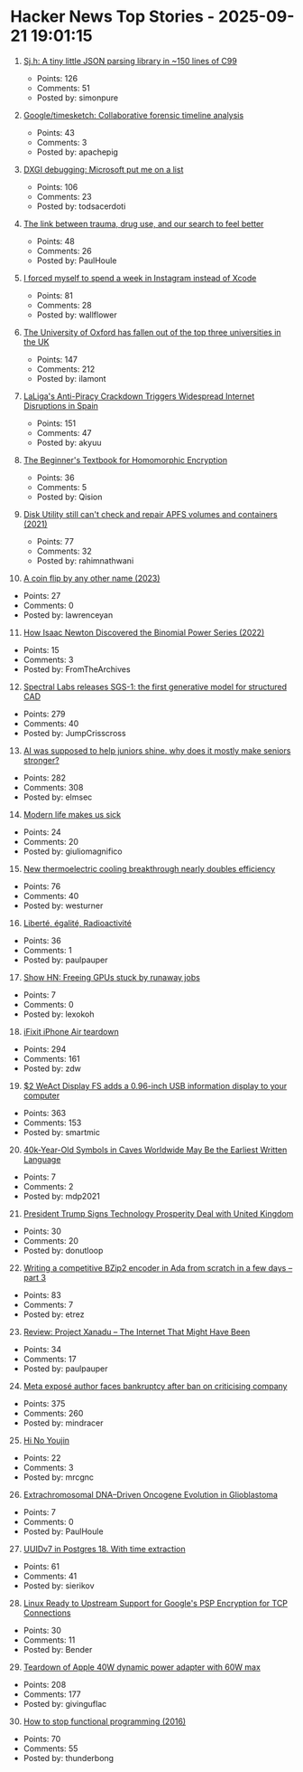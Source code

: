 # Hacker News Top Stories - 2025-09-21 19:01:15

1. [Sj.h: A tiny little JSON parsing library in ~150 lines of C99](https://github.com/rxi/sj.h)
   - Points: 126
   - Comments: 51
   - Posted by: simonpure

2. [Google/timesketch: Collaborative forensic timeline analysis](https://github.com/google/timesketch)
   - Points: 43
   - Comments: 3
   - Posted by: apachepig

3. [DXGI debugging: Microsoft put me on a list](https://slugcat.systems/post/25-09-21-dxgi-debugging-microsoft-put-me-on-a-list/)
   - Points: 106
   - Comments: 23
   - Posted by: todsacerdoti

4. [The link between trauma, drug use, and our search to feel better](https://lithub.com/the-link-between-trauma-drug-use-and-our-search-to-feel-better/)
   - Points: 48
   - Comments: 26
   - Posted by: PaulHoule

5. [I forced myself to spend a week in Instagram instead of Xcode](https://www.pixelpusher.club/p/i-forced-myself-to-spend-a-week-in)
   - Points: 81
   - Comments: 28
   - Posted by: wallflower

6. [The University of Oxford has fallen out of the top three universities in the UK](https://hotminute.co.uk/2025/09/19/oxford-loses-top-3-university-ranking-for-the-first-time/)
   - Points: 147
   - Comments: 212
   - Posted by: ilamont

7. [LaLiga's Anti-Piracy Crackdown Triggers Widespread Internet Disruptions in Spain](https://reclaimthenet.org/laligas-anti-piracy-crackdown-triggers-widespread-internet-disruptions)
   - Points: 151
   - Comments: 47
   - Posted by: akyuu

8. [The Beginner's Textbook for Homomorphic Encryption](https://arxiv.org/abs/2503.05136)
   - Points: 36
   - Comments: 5
   - Posted by: Qision

9. [Disk Utility still can't check and repair APFS volumes and containers (2021)](https://eclecticlight.co/2021/11/19/disk-utility-still-cant-check-and-repair-apfs-volumes-and-containers/)
   - Points: 77
   - Comments: 32
   - Posted by: rahimnathwani

10. [A coin flip by any other name (2023)](https://cgad.ski/blog/a-coin-flip-by-any-other-name.html)
   - Points: 27
   - Comments: 0
   - Posted by: lawrenceyan

11. [How Isaac Newton Discovered the Binomial Power Series (2022)](https://www.quantamagazine.org/how-isaac-newton-discovered-the-binomial-power-series-20220831/)
   - Points: 15
   - Comments: 3
   - Posted by: FromTheArchives

12. [Spectral Labs releases SGS-1: the first generative model for structured CAD](https://www.spectrallabs.ai/research/SGS-1)
   - Points: 279
   - Comments: 40
   - Posted by: JumpCrisscross

13. [AI was supposed to help juniors shine. why does it mostly make seniors stronger?](https://elma.dev/notes/ai-makes-seniors-stronger/)
   - Points: 282
   - Comments: 308
   - Posted by: elmsec

14. [Modern life makes us sick](https://www.theguardian.com/books/2025/sep/21/how-modern-life-makes-us-sick-and-what-to-do-about-it)
   - Points: 24
   - Comments: 20
   - Posted by: giuliomagnifico

15. [New thermoelectric cooling breakthrough nearly doubles efficiency](https://www.sciencedaily.com/releases/2025/09/250919085242.htm)
   - Points: 76
   - Comments: 40
   - Posted by: westurner

16. [Liberté, égalité, Radioactivité](https://worksinprogress.co/issue/liberte-egalite-radioactivite/)
   - Points: 36
   - Comments: 1
   - Posted by: paulpauper

17. [Show HN: Freeing GPUs stuck by runaway jobs](https://github.com/kagehq/gpu-kill)
   - Points: 7
   - Comments: 0
   - Posted by: lexokoh

18. [iFixit iPhone Air teardown](https://www.ifixit.com/News/113171/iphone-air-teardown)
   - Points: 294
   - Comments: 161
   - Posted by: zdw

19. [$2 WeAct Display FS adds a 0.96-inch USB information display to your computer](https://www.cnx-software.com/2025/09/18/2-weact-display-fs-adds-a-0-96-inch-usb-information-display-to-your-computer/)
   - Points: 363
   - Comments: 153
   - Posted by: smartmic

20. [40k-Year-Old Symbols in Caves Worldwide May Be the Earliest Written Language](https://www.openculture.com/2025/09/40000-year-old-symbols-found-in-caves-worldwide-may-be-the-earliest-written-language.html)
   - Points: 7
   - Comments: 2
   - Posted by: mdp2021

21. [President Trump Signs Technology Prosperity Deal with United Kingdom](https://www.whitehouse.gov/articles/2025/09/president-trump-signs-technology-prosperity-deal-with-united-kingdom/)
   - Points: 30
   - Comments: 20
   - Posted by: donutloop

22. [Writing a competitive BZip2 encoder in Ada from scratch in a few days – part 3](https://gautiersblog.blogspot.com/2025/09/writing-competitive-bzip2-encoder-in.html)
   - Points: 83
   - Comments: 7
   - Posted by: etrez

23. [Review: Project Xanadu – The Internet That Might Have Been](https://www.astralcodexten.com/p/your-review-project-xanadu-the-internet)
   - Points: 34
   - Comments: 17
   - Posted by: paulpauper

24. [Meta exposé author faces bankruptcy after ban on criticising company](https://www.theguardian.com/technology/2025/sep/21/meta-expose-author-sarah-wynn-williams-faces-bankruptcy-after-ban-on-criticising-company)
   - Points: 375
   - Comments: 260
   - Posted by: mindracer

25. [Hi No Youjin](https://aethermug.com/posts/hi-no-youjin)
   - Points: 22
   - Comments: 3
   - Posted by: mrcgnc

26. [Extrachromosomal DNA–Driven Oncogene Evolution in Glioblastoma](https://aacrjournals.org/cancerdiscovery/article/doi/10.1158/2159-8290.CD-24-1555/764257/Extrachromosomal-DNA-Driven-Oncogene-Spatial)
   - Points: 7
   - Comments: 0
   - Posted by: PaulHoule

27. [UUIDv7 in Postgres 18. With time extraction](https://www.thenile.dev/blog/uuidv7)
   - Points: 61
   - Comments: 41
   - Posted by: sierikov

28. [Linux Ready to Upstream Support for Google's PSP Encryption for TCP Connections](https://www.phoronix.com/news/PSP-Encryption-Linux-6.18)
   - Points: 30
   - Comments: 11
   - Posted by: Bender

29. [Teardown of Apple 40W dynamic power adapter with 60W max](https://www.chargerlab.com/teardown-of-apple-40w-dynamic-power-adapter-with-60w-max-a3365/)
   - Points: 208
   - Comments: 177
   - Posted by: givinguflac

30. [How to stop functional programming (2016)](https://brianmckenna.org/blog/howtostopfp)
   - Points: 70
   - Comments: 55
   - Posted by: thunderbong

